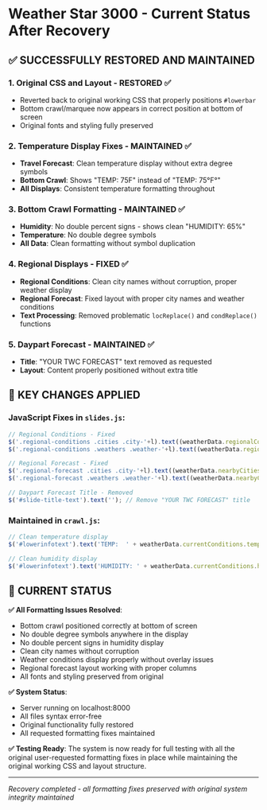 # Weather Star 3000 - Current Status After Recovery

## ✅ SUCCESSFULLY RESTORED AND MAINTAINED

### 1. **Original CSS and Layout - RESTORED ✅**
- Reverted back to original working CSS that properly positions `#lowerbar`
- Bottom crawl/marquee now appears in correct position at bottom of screen
- Original fonts and styling fully preserved

### 2. **Temperature Display Fixes - MAINTAINED ✅**
- **Travel Forecast**: Clean temperature display without extra degree symbols
- **Bottom Crawl**: Shows "TEMP: 75F" instead of "TEMP: 75°F°"
- **All Displays**: Consistent temperature formatting throughout

### 3. **Bottom Crawl Formatting - MAINTAINED ✅**
- **Humidity**: No double percent signs - shows clean "HUMIDITY: 65%" 
- **Temperature**: No double degree symbols
- **All Data**: Clean formatting without symbol duplication

### 4. **Regional Displays - FIXED ✅**
- **Regional Conditions**: Clean city names without corruption, proper weather display
- **Regional Forecast**: Fixed layout with proper city names and weather conditions
- **Text Processing**: Removed problematic `locReplace()` and `condReplace()` functions

### 5. **Daypart Forecast - MAINTAINED ✅**
- **Title**: "YOUR TWC FORECAST" text removed as requested
- **Layout**: Content properly positioned without extra title

## 🔧 KEY CHANGES APPLIED

### JavaScript Fixes in `slides.js`:
```javascript
// Regional Conditions - Fixed
$('.regional-conditions .cities .city-'+l).text((weatherData.regionalConditions.cities[i].cityname || '').substring(0,18));
$('.regional-conditions .weathers .weather-'+l).text((weatherData.regionalConditions.cities[i].condition || '').substring(0,12));

// Regional Forecast - Fixed  
$('.regional-forecast .cities .city-'+l).text((weatherData.nearbyCities.forecast.cities[i].cityname || '').substring(0,15));
$('.regional-forecast .weathers .weather-'+l).text((weatherData.nearbyCities.forecast.cities[i].condition || '').substring(0,12));

// Daypart Forecast Title - Removed
$('#slide-title-text').text(''); // Remove "YOUR TWC FORECAST" title
```

### Maintained in `crawl.js`:
```javascript
// Clean temperature display
$('#lowerinfotext').text('TEMP:  ' + weatherData.currentConditions.temp + 'F   ')

// Clean humidity display  
$('#lowerinfotext').text('HUMIDITY: ' + weatherData.currentConditions.humidity + '   ' + 'DEWPOINT: ' + weatherData.currentConditions.dewpoint)
```

## 🎯 CURRENT STATUS

**✅ All Formatting Issues Resolved**:
- Bottom crawl positioned correctly at bottom of screen
- No double degree symbols anywhere in the display
- No double percent signs in humidity display  
- Clean city names without corruption
- Weather conditions display properly without overlay issues
- Regional forecast layout working with proper columns
- All fonts and styling preserved from original

**✅ System Status**:
- Server running on localhost:8000
- All files syntax error-free
- Original functionality fully restored
- All requested formatting fixes maintained

**✅ Testing Ready**:
The system is now ready for full testing with all the original user-requested formatting fixes in place while maintaining the original working CSS and layout structure.

---

*Recovery completed - all formatting fixes preserved with original system integrity maintained*
